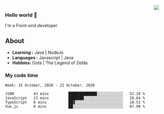 <img align='right' src="https://github-readme-stats.vercel.app/api?username=jumodada&show_icons=true&theme=vue">

### Hello world 👋

I'm a Front-end developer 
    
## About
-  **Learning :** Java | NodeJs
-  **Languages :** Javascript | Java
-  **Hobbies:** Dota | The Legend of Zelda

### My code time

<!--START_SECTION:waka-->
```text
Week: 15 October, 2020 - 22 October, 2020

JSON         43 mins         █████████████░░░░░░░░░░░░   52.28 % 
JavaScript   23 mins         ███████░░░░░░░░░░░░░░░░░░   28.64 % 
TypeScript   8 mins          ██▓░░░░░░░░░░░░░░░░░░░░░░   10.51 % 
Vue.js       6 mins          ██░░░░░░░░░░░░░░░░░░░░░░░   07.99 % 
```
<!--END_SECTION:waka-->
